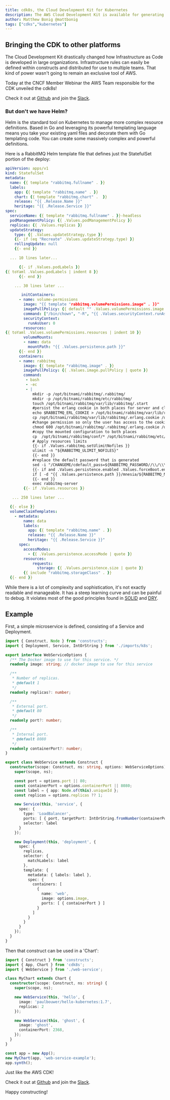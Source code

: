 ```yaml
---
title: cdk8s, the Cloud Development Kit for Kubernetes
description: The AWS Cloud Development Kit is available for generating Kubernetes resource definitions
author: Matthew Bonig @mattbonig
tags: ["cdks","kubernetes"]
---
```


## Bringing the CDK to other platforms

The Cloud Development Kit drastically changed how Infrastructure as Code is developed in large organizations.
 Infrastructure rules can easily be defined within constructs and distributed for use to multiple teams.
 That kind of power wasn't going to remain an exclusive tool of AWS.

Today at the CNCF Member Webinar the AWS Team responsible for the CDK unveiled the cdk8s!

Check it out at [Github](https://github.com/awslabs/cdk8s) and join the [Slack](https://join.slack.com/t/cdk8s/shared_invite/enQtOTY0NTMzMzY4MjU3LWMyYzM2ZmQzOTAyZjAzY2E5MGNjNmJlMDgwZWQwM2M0YTAwMTE5MmE3ZGM3OWY2N2ZkYjQ3NjBkOWYwMDg0ZWU).

### But don't we have Helm?

Helm is the standard tool on Kubernetes to manage more complex resource definitions.
Based in Go and leveraging its powerful templating language means you take your existing yaml files
and decorate them with Go templating code.
You can create some massively complex and powerful definitions.

Here is a RabbitMQ Helm template file that defines just the StatefulSet portion of the deploy:

```yaml
apiVersion: apps/v1
kind: StatefulSet
metadata:
  name: {{ template "rabbitmq.fullname" . }}
  labels:
    app: {{ template "rabbitmq.name" . }}
    chart: {{ template "rabbitmq.chart" .  }}
    release: "{{ .Release.Name }}"
    heritage: "{{ .Release.Service }}"
spec:
  serviceName: {{ template "rabbitmq.fullname" . }}-headless
  podManagementPolicy: {{ .Values.podManagementPolicy }}
  replicas: {{ .Values.replicas }}
  updateStrategy:
    type: {{ .Values.updateStrategy.type }}
    {{- if (eq "Recreate" .Values.updateStrategy.type) }}
    rollingUpdate: null
    {{- end }}

  ... 10 lines later...

      {{- if .Values.podLabels }}
{{ toYaml .Values.podLabels | indent 8 }}
      {{- end }}

    ... 30 lines later ...

       initContainers:
      - name: volume-permissions
        image: "{{ template "rabbitmq.volumePermissions.image" . }}"
        imagePullPolicy: {{ default "" .Values.volumePermissions.image.pullPolicy | quote }}
        command: ["/bin/chown", "-R", "{{ .Values.securityContext.runAsUser }}:{{ .Values.securityContext.fsGroup }}", "{{ .Values.persistence.path }}"]
        securityContext:
          runAsUser: 0
        resources:
{{ toYaml .Values.volumePermissions.resources | indent 10 }}
        volumeMounts:
        - name: data
          mountPath: "{{ .Values.persistence.path }}"
      {{- end }}
      containers:
      - name: rabbitmq
        image: {{ template "rabbitmq.image" . }}
        imagePullPolicy: {{ .Values.image.pullPolicy | quote }}
        command:
         - bash
         - -ec
         - |
            mkdir -p /opt/bitnami/rabbitmq/.rabbitmq/
            mkdir -p /opt/bitnami/rabbitmq/etc/rabbitmq/
            touch /opt/bitnami/rabbitmq/var/lib/rabbitmq/.start
            #persist the erlang cookie in both places for server and cli tools
            echo $RABBITMQ_ERL_COOKIE > /opt/bitnami/rabbitmq/var/lib/rabbitmq/.erlang.cookie
            cp /opt/bitnami/rabbitmq/var/lib/rabbitmq/.erlang.cookie /opt/bitnami/rabbitmq/.rabbitmq/
            #change permission so only the user has access to the cookie file
            chmod 600 /opt/bitnami/rabbitmq/.rabbitmq/.erlang.cookie /opt/bitnami/rabbitmq/var/lib/rabbitmq/.erlang.cookie
            #copy the mounted configuration to both places
            cp  /opt/bitnami/rabbitmq/conf/* /opt/bitnami/rabbitmq/etc/rabbitmq
            # Apply resources limits
            {{- if .Values.rabbitmq.setUlimitNofiles }}
            ulimit -n "${RABBITMQ_ULIMIT_NOFILES}"
            {{- end }}
            #replace the default password that is generated
            sed -i "/CHANGEME/cdefault_pass=${RABBITMQ_PASSWORD//\\/\\\\}" /opt/bitnami/rabbitmq/etc/rabbitmq/rabbitmq.conf
            {{- if and .Values.persistence.enabled .Values.forceBoot.enabled }}
            if [ -d "{{ .Values.persistence.path }}/mnesia/${RABBITMQ_NODENAME}" ]; then rabbitmqctl force_boot; fi
            {{- end }}
            exec rabbitmq-server
        {{- if .Values.resources }}

   ... 250 lines later ...

  {{- else }}
  volumeClaimTemplates:
    - metadata:
        name: data
        labels:
          app: {{ template "rabbitmq.name" . }}
          release: "{{ .Release.Name }}"
          heritage: "{{ .Release.Service }}"
      spec:
        accessModes:
          - {{ .Values.persistence.accessMode | quote }}
        resources:
            requests:
              storage: {{ .Values.persistence.size | quote }}
        {{ include "rabbitmq.storageClass" . }}
  {{- end }}

```

While there is a lot of complexity and sophistication, it's not exactly readable and manageable.
 It has a steep learning curve and can be painful to debug. It violates most of the good principles found in [SOLID](https://en.wikipedia.org/wiki/SOLID) and [DRY](https://en.wikipedia.org/wiki/Don%27t_repeat_yourself).

## Example

First, a simple microservice is defined, consisting of a Service and Deployment.

```typescript
import { Construct, Node } from 'constructs';
import { Deployment, Service, IntOrString } from './imports/k8s';

export interface WebServiceOptions {
  /** The Docker image to use for this service. */
  readonly image: string; // docker image to use for this service

  /**
   * Number of replicas.
   * @default 1
   */
  readonly replicas?: number;

  /**
   * External port.
   * @default 80
   */
  readonly port?: number;

  /**
   * Internal port.
   * @default 8080
   */
  readonly containerPort?: number;
}

export class WebService extends Construct {
  constructor(scope: Construct, ns: string, options: WebServiceOptions) {
    super(scope, ns);

    const port = options.port || 80;
    const containerPort = options.containerPort || 8080;
    const label = { app: Node.of(this).uniqueId };
    const replicas = options.replicas ?? 1;

    new Service(this, 'service', {
      spec: {
        type: 'LoadBalancer',
        ports: [ { port, targetPort: IntOrString.fromNumber(containerPort) } ],
        selector: label
      }
    });

    new Deployment(this, 'deployment', {
      spec: {
        replicas,
        selector: {
          matchLabels: label
        },
        template: {
          metadata: { labels: label },
          spec: {
            containers: [
              {
                name: 'web',
                image: options.image,
                ports: [ { containerPort } ]
              }
            ]
          }
        }
      }
    });
  }
}
```

Then that construct can be used in a 'Chart':

```typescript
import { Construct } from 'constructs';
import { App, Chart } from 'cdk8s';
import { WebService } from './web-service';

class MyChart extends Chart {
  constructor(scope: Construct, ns: string) {
    super(scope, ns);

    new WebService(this, 'hello', {
      image: 'paulbouwer/hello-kubernetes:1.7',
      replicas: 2
    });

    new WebService(this, 'ghost', {
      image: 'ghost',
      containerPort: 2368,
    });
  }
}

const app = new App();
new MyChart(app, 'web-service-example');
app.synth();
```

Just like the AWS CDK!

Check it out at [Github](https://github.com/awslabs/cdk8s) and join the [Slack](https://join.slack.com/t/cdk8s/shared_invite/enQtOTY0NTMzMzY4MjU3LWMyYzM2ZmQzOTAyZjAzY2E5MGNjNmJlMDgwZWQwM2M0YTAwMTE5MmE3ZGM3OWY2N2ZkYjQ3NjBkOWYwMDg0ZWU).

Happy constructing!
